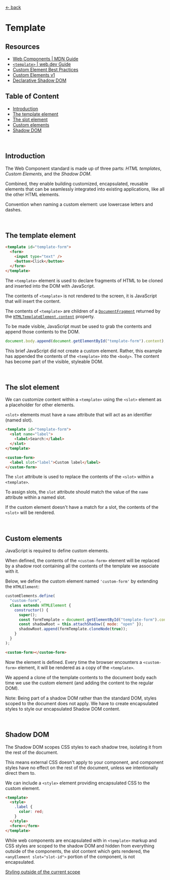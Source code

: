 [&larr; back](./README.md)

# Template

## Resources

- [Web Components | MDN Guide](https://developer.mozilla.org/en-US/docs/Web/Web_Components)
- [`<template>` | web.dev Guide](https://web.dev/learn/html/template)
- [Custom Element Best Practices](https://web.dev/custom-elements-best-practices/)
- [Custom Elements v1](https://web.dev/custom-elements-v1/)
- [Declarative Shadow DOM](https://developer.chrome.com/articles/declarative-shadow-dom/)

## Table of Content

- [Introduction](#introduction)
- [The template element](#the-template-element)
- [The slot element](#the-slot-element)
- [Custom elements](#custom-elements)
- [Shadow DOM](#shadow-dom)

<br>

## Introduction

The Web Component standard is made up of three parts: _HTML templates_, _Custom Elements_, and the _Shadow DOM_.

Combined, they enable building customized, encapsulated, reusable elements that can be seamlessly integrated into existing applications, like all the other HTML elements.

Convention when naming a custom element: use lowercase letters and dashes.

<br>

## The template element

```html
<template id="template-form">
  <form>
    <input type="text" />
    <button>Click</button>
  </form>
</template>
```

The `<template>` element is used to declare fragments of HTML to be cloned and inserted into the DOM with JavaScript.

The contents of `<template>` is not rendered to the screen, it is JavaScript that will insert the content.

The contents of `<template>` are children of a [`DocumentFragment`](https://developer.mozilla.org/en-US/docs/Web/API/DocumentFragment) returned by the [`HTMLTemplateElement.content`](https://developer.mozilla.org/en-US/docs/Web/API/HTMLTemplateElement/content) property.

To be made visible, JavaScript must be used to grab the contents and append those contents to the DOM.

```js
document.body.append(document.getElementById("template-form").content);
```

This brief JavaScript did not create a custom element. Rather, this example has appended the contents of the `<template>` into the `<body>`. The content has become part of the visible, styleable DOM.

<br>

## The slot element

We can customize content within a `<template>` using the `<slot>` element as a placeholder for other elements.

`<slot>` elements must have a `name` attribute that will act as an identifier (named slot).

```html
<template id="template-form">
  <slot name="label">
    <label>Search:</label>
  </slot>
</template>

<custom-form>
  <label slot="label">Custom label</label>
</custom-form>
```

The `slot` attribute is used to replace the contents of the `<slot>` within a `<template>`.

To assign slots, the `slot` attribute should match the value of the `name` attribute within a named slot.

If the custom element doesn't have a match for a slot, the contents of the `<slot>` will be rendered.

<br>

## Custom elements

JavaScript is required to define custom elements.

When defined, the contents of the `<custom-form>` element will be replaced by a shadow root containing all the contents of the template we associate with it.

Below, we define the custom element named `'custom-form'` by extending the `HTMLElement`:

```js
customElements.define(
  "custom-form",
  class extends HTMLElement {
    constructor() {
      super();
      const formTemplate = document.getElementById("template-form").content;
      const shadowRoot = this.attachShadow({ mode: "open" });
      shadowRoot.append(formTemplate.cloneNode(true));
    }
  }
);
```

```html
<custom-form></custom-form>
```

Now the element is defined. Every time the browser encounters a `<custom-form>` element, it will be rendered as a copy of the `<template>`.

We append a clone of the template contents to the document body each time we use the custom element (and adding the content to the regular DOM).

Note: Being part of a shadow DOM rather than the standard DOM, styles scoped to the document does not apply. We have to create encapsulated styles to style our encapsulated Shadow DOM content.

<br>

## Shadow DOM

The Shadow DOM scopes CSS styles to each shadow tree, isolating it from the rest of the document.

This means external CSS doesn't apply to your component, and component styles have no effect on the rest of the document, unless we intentionally direct them to.

We can include a `<style>` element providing encapsulated CSS to the custom element.

```html
<template>
  <style>
    .label {
      color: red;
    }
  </style>
  <form></form>
</template>
```

While web components are encapsulated with in `<template>` markup and CSS styles are scoped to the shadow DOM and hidden from everything outside of the components, the slot content which gets rendered, the `<anyElement slot="slot-id">` portion of the component, is not encapsulated.

[Styling outside of the current scope](https://web.dev/learn/html/template/#styling-outside-of-the-current-scope)

<br>
